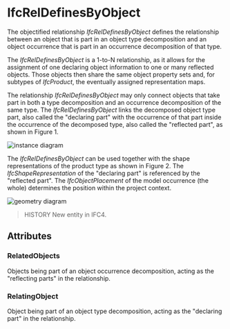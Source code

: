 # IfcRelDefinesByObject

The objectified relationship _IfcRelDefinesByObject_ defines the relationship between an object that is part in an object type decomposition and an object occurrence that is part in an occurrence decomposition of that type.
<!-- end of short definition -->

The _IfcRelDefinesByObject_ is a 1-to-N relationship, as it allows for the assignment of one declaring object information to one or many reflected objects. Those objects then share the same object property sets and, for subtypes of _IfcProduct_, the eventually assigned representation maps.

The relationship _IfcRelDefinesByObject_ may only connect objects that take part in both a type decomposition and an occurrence decomposition of the same type. The _IfcRelDefinesByObject_ links the decomposed object type part, also called the "declaring part" with the occurrence of that part inside the occurrence of the decomposed type, also called the "reflected part", as shown in Figure 1.



![instance diagram](../../../../figures/ifcreldefinesbyobject_fig-1.png "Figure 1 — Part definition relationships")

The _IfcRelDefinesByObject_ can be used together with the shape representations of the product type as shown in Figure 2. The _IfcShapeRepresentation_ of the "declaring part" is referenced by the "reflected part". The _IfcObjectPlacement_ of the model occurrence (the whole) determines the position within the project context.

![geometry diagram](../../../../figures/ifcreldefinesbyobject_fig-2.png "Figure 2 — Part definition relationships with shape representation")

> HISTORY New entity in IFC4.

## Attributes

### RelatedObjects
Objects being part of an object occurrence decomposition, acting as the "reflecting parts" in the relationship.

### RelatingObject
Object being part of an object type decomposition, acting as the "declaring part" in the relationship.
